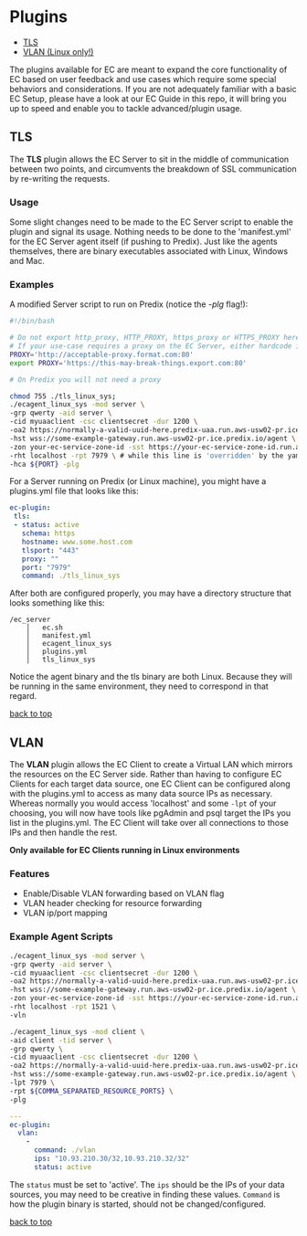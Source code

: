# Plugins
* [TLS](#tls)
* [VLAN (Linux only!)](#vlan)

The plugins available for EC are meant to expand the core functionality of EC based on user feedback and use cases which require some special behaviors and considerations. If you are not adequately familiar with a basic EC Setup, please have a look at our EC Guide in this repo, it will bring you up to speed and enable you to tackle advanced/plugin usage.

## TLS

The **TLS** plugin allows the EC Server to sit in the middle of communication between two points, and circumvents the breakdown of SSL communication by re-writing the requests.

### Usage

Some slight changes need to be made to the EC Server script to enable the plugin and signal its usage. Nothing needs to be done to the 'manifest.yml' for the EC Server agent itself (if pushing to Predix). Just like the agents themselves, there are binary executables associated with Linux, Windows and Mac.

### Examples

A modified Server script to run on Predix (notice the *-plg* flag!):

```bash
#!/bin/bash

# Do not export http_proxy, HTTP_PROXY, https_proxy or HTTPS_PROXY here!
# If your use-case requires a proxy on the EC Server, either hardcode it, or avoid 'export'
PROXY='http://acceptable-proxy.format.com:80'
export PROXY='https://this-may-break-things.export.com:80'

# On Predix you will not need a proxy

chmod 755 ./tls_linux_sys;
./ecagent_linux_sys -mod server \
-grp qwerty -aid server \
-cid myuaaclient -csc clientsecret -dur 1200 \
-oa2 https://normally-a-valid-uuid-here.predix-uaa.run.aws-usw02-pr.ice.predix.io/oauth/token \
-hst wss://some-example-gateway.run.aws-usw02-pr.ice.predix.io/agent \
-zon your-ec-service-zone-id -sst https://your-ec-service-zone-id.run.aws-usw02-pr.ice.predix.io \
-rht localhost -rpt 7979 \ # while this line is 'overridden' by the yaml, it must MATCH the yaml
-hca ${PORT} -plg
```

For a Server running on Predix (or Linux machine), you might have a plugins.yml file that looks like this:

```yaml
ec-plugin:
 tls:
 - status: active
   schema: https
   hostname: www.some.host.com
   tlsport: "443"
   proxy: ""
   port: "7979"
   command: ./tls_linux_sys
```

After both are configured properly, you may have a directory structure that looks something like this:

```
/ec_server
    │   ec.sh
    │   manifest.yml        
    │   ecagent_linux_sys
    │   plugins.yml
    │   tls_linux_sys           
```

Notice the agent binary and the tls binary are both Linux. Because they will be running in the same environment, they need to correspond in that regard.


[back to top](#plugins)
## VLAN
The **VLAN** plugin allows the EC Client to create a Virtual LAN which mirrors the resources on the EC Server side. Rather than having to configure EC Clients for each target data source, one EC Client can be configured along with the plugins.yml to access as many data source IPs as necessary. Whereas normally you would access 'localhost' and some `-lpt` of your choosing, you will now have tools like pgAdmin and psql target the IPs you list in the plugins.yml. The EC Client will take over all connections to those IPs and then handle the rest.

**Only available for EC Clients running in Linux environments**

### Features  
* Enable/Disable VLAN forwarding based on VLAN flag
* VLAN header checking for resource forwarding
* VLAN ip/port mapping


### Example Agent Scripts

```bash
./ecagent_linux_sys -mod server \
-grp qwerty -aid server \
-cid myuaaclient -csc clientsecret -dur 1200 \
-oa2 https://normally-a-valid-uuid-here.predix-uaa.run.aws-usw02-pr.ice.predix.io/oauth/token \
-hst wss://some-example-gateway.run.aws-usw02-pr.ice.predix.io/agent \
-zon your-ec-service-zone-id -sst https://your-ec-service-zone-id.run.aws-usw02-pr.ice.predix.io \
-rht localhost -rpt 1521 \
-vln

./ecagent_linux_sys -mod client \
-aid client -tid server \
-grp qwerty \
-cid myuaaclient -csc clientsecret -dur 1200 \
-oa2 https://normally-a-valid-uuid-here.predix-uaa.run.aws-usw02-pr.ice.predix.io/oauth/token \
-hst wss://some-example-gateway.run.aws-usw02-pr.ice.predix.io/agent \
-lpt 7979 \
-rpt ${COMMA_SEPARATED_RESOURCE_PORTS} \
-plg
```
 

```yml
--- 
ec-plugin: 
  vlan: 
    - 
      command: ./vlan
      ips: "10.93.210.30/32,10.93.210.32/32"
      status: active
```   

The `status` must be set to 'active'. The `ips` should be the IPs of your data sources, you may need to be creative in finding these values. `Command` is how the plugin binary is started, should not be changed/configured.

[back to top](#plugins)
